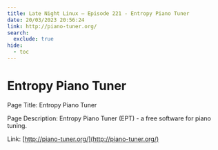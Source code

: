 ```yaml
---
title: Late Night Linux – Episode 221 - Entropy Piano Tuner
date: 20/03/2023 20:56:24
link: http://piano-tuner.org/
search:
  exclude: true
hide:
  - toc
---
```


# Entropy Piano Tuner

Page Title: Entropy Piano Tuner

Page Description: Entropy Piano Tuner (EPT) - a free software for piano tuning. 

Link: [http://piano-tuner.org/](http://piano-tuner.org/)